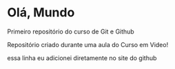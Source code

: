 # Olá, Mundo
 Primeiro repositório do curso de Git e Github

 Repositório criado durante uma aula do Curso em Video!

 essa linha eu adicionei diretamente no site do github
